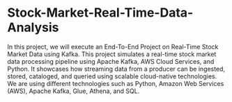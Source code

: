 # Stock-Market-Real-Time-Data-Analysis
In this project, we will execute an End-To-End Project on Real-Time Stock Market Data using Kafka.
This project simulates a real-time stock market data processing pipeline using Apache Kafka, AWS Cloud Services, and Python. It showcases how streaming data from a producer can be ingested, stored, cataloged, and queried using scalable cloud-native technologies.
We are using different technologies such as Python, Amazon Web Services (AWS), Apache Kafka, Glue, Athena, and SQL.
